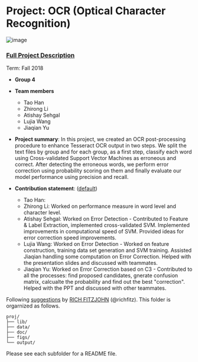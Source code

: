 # Project: OCR (Optical Character Recognition) 

![image](figs/intro.png)

### [Full Project Description](doc/project4_desc.md)

Term: Fall 2018

+ **Group 4**
+ **Team members**
	+ Tao Han
	+ Zhirong Li
	+ Atishay Sehgal
	+ Lujia Wang
	+ Jiaqian Yu

+ **Project summary**: In this project, we created an OCR post-processing procedure to enhance Tesseract OCR output in two steps. We split the text files by group and for each group, as a first step, classify each word using Cross-validated Support Vector Machines as erroneous and correct. After detecting the erroneous words, we perform error correction using probability scoring on them and finally evaluate our model performance using precision and recall. 
	
+ **Contribution statement**: ([default](doc/a_note_on_contributions.md))
	+ Tao Han:
	+ Zhirong Li: Worked on performance measure in word level and character level.
	+ Atishay Sehgal: Worked on Error Detection - Contributed to Feature & Label Extraction, implemented cross-validated 			       SVM. Implemented improvements in computational speed of SVM. Provided ideas for error correction 			  speed improvements.
	+ Lujia Wang: Worked on Error Detection - Worked on feature construction, training data set generation and SVM training. Assisted Jiaqian handling some computation on Error Correction. Helped with the presentation slides and discussed with teammates.
	+ Jiaqian Yu: Worked on Error Correction based on C3 - Contributed to all the processes: find proposed candidates, gnerate confusion matrix, calcualte the probability and find out the best "correction". Helped with the PPT and discussed with other teammates.

Following [suggestions](http://nicercode.github.io/blog/2013-04-05-projects/) by [RICH FITZJOHN](http://nicercode.github.io/about/#Team) (@richfitz). This folder is orgarnized as follows.

```
proj/
├── lib/
├── data/
├── doc/
├── figs/
└── output/
```

Please see each subfolder for a README file.
